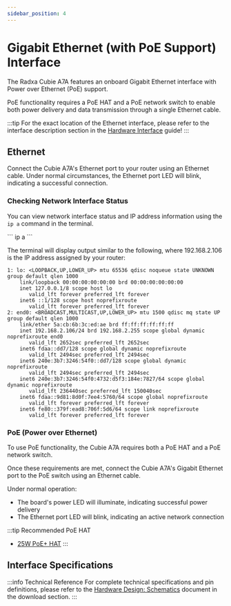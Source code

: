 ```yaml
---
sidebar_position: 4
---
```


# Gigabit Ethernet (with PoE Support) Interface

The Radxa Cubie A7A features an onboard Gigabit Ethernet interface with Power over Ethernet (PoE) support.

PoE functionality requires a PoE HAT and a PoE network switch to enable both power delivery and data transmission through a single Ethernet cable.

:::tip
For the exact location of the Ethernet interface, please refer to the interface description section in the [Hardware Interface](./hardware-info) guide!
:::

## Ethernet

Connect the Cubie A7A's Ethernet port to your router using an Ethernet cable. Under normal circumstances, the Ethernet port LED will blink, indicating a successful connection.

### Checking Network Interface Status

You can view network interface status and IP address information using the `ip a` command in the terminal.

<NewCodeBlock tip="radxa@device$" type="device">
```
ip a
```
</NewCodeBlock>

The terminal will display output similar to the following, where 192.168.2.106 is the IP address assigned by your router:

```
1: lo: <LOOPBACK,UP,LOWER_UP> mtu 65536 qdisc noqueue state UNKNOWN group default qlen 1000
    link/loopback 00:00:00:00:00:00 brd 00:00:00:00:00:00
    inet 127.0.0.1/8 scope host lo
       valid_lft forever preferred_lft forever
    inet6 ::1/128 scope host noprefixroute
       valid_lft forever preferred_lft forever
2: end0: <BROADCAST,MULTICAST,UP,LOWER_UP> mtu 1500 qdisc mq state UP group default qlen 1000
    link/ether 5a:cb:6b:3c:ed:ae brd ff:ff:ff:ff:ff:ff
    inet 192.168.2.106/24 brd 192.168.2.255 scope global dynamic noprefixroute end0
       valid_lft 2652sec preferred_lft 2652sec
    inet6 fdaa::dd7/128 scope global dynamic noprefixroute
       valid_lft 2494sec preferred_lft 2494sec
    inet6 240e:3b7:3246:54f0::dd7/128 scope global dynamic noprefixroute
       valid_lft 2494sec preferred_lft 2494sec
    inet6 240e:3b7:3246:54f0:4732:d5f3:184e:7827/64 scope global dynamic noprefixroute
       valid_lft 236440sec preferred_lft 150040sec
    inet6 fdaa::9d81:8d0f:7ee4:5760/64 scope global noprefixroute
       valid_lft forever preferred_lft forever
    inet6 fe80::379f:ead8:706f:5d6/64 scope link noprefixroute
       valid_lft forever preferred_lft forever
```

### PoE (Power over Ethernet)

To use PoE functionality, the Cubie A7A requires both a PoE HAT and a PoE network switch.

Once these requirements are met, connect the Cubie A7A's Gigabit Ethernet port to the PoE switch using an Ethernet cable.

Under normal operation:

- The board's power LED will illuminate, indicating successful power delivery
- The Ethernet port LED will blink, indicating an active network connection

:::tip Recommended PoE HAT

- [25W PoE+ HAT](https://radxa.com/products/accessories/25w-poe-plus-hat)
  :::

## Interface Specifications

:::info Technical Reference
For complete technical specifications and pin definitions, please refer to the [Hardware Design: Schematics](../download) document in the download section.
:::
